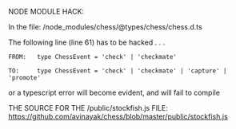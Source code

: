 NODE MODULE HACK:

In the file: /node_modules/chess/@types/chess/chess.d.ts

The following line (line 61) has to be hacked . . .

    FROM:   type ChessEvent = 'check' | 'checkmate'

    TO:     type ChessEvent = 'check' | 'checkmate' | 'capture' | 'promote'

or a typescript error will become evident, and will fail to compile

THE SOURCE FOR THE /public/stockfish.js FILE:
https://github.com/avinayak/chess/blob/master/public/stockfish.js

